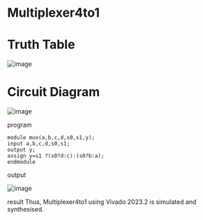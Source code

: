 # Multiplexer4to1
# Truth Table
![image](https://github.com/RESMIRNAIR/Multiplexer4to1/assets/154305926/f1dac9e1-e938-4072-bfa9-c17a0a54b7c7)
# Circuit Diagram
![image](https://github.com/RESMIRNAIR/Multiplexer4to1/assets/154305926/f8ea8610-f6fc-4de3-a68a-5a9a4cfcd673)

program
```
module mux(a,b,c,d,s0,s1,y);
input a,b,c,d,s0,s1;
output y;
assign y=s1 ?(s0?d:c):(s0?b:a);
endmodule
```
output

![image](https://github.com/lavakumaryadhava/Multiplexer4to1/assets/162088994/3c446d84-08ef-46a4-b2b2-f14ecdeb7781)

result 
Thus, Multiplexer4to1 using Vivado 2023.2 is simulated and synthesised.
